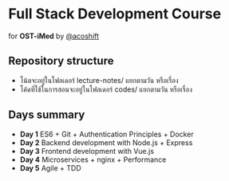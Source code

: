# Full Stack Development Course
for __OST-iMed__ by [@acoshift](https://acoshift.me)

## Repository structure
* โน้ตจะอยู่ในโฟลเดอร์ lecture-notes/ แยกตามวัน หรือเรื่อง
* โค้ดที่ใช้ในการสอนจะอยู่ในโฟลเดอร์ codes/ แยกตามวัน หรือเรื่อง

## Days summary
* **Day 1** ES6 + Git + Authentication Principles + Docker
* **Day 2** Backend development with Node.js + Express
* **Day 3** Frontend development with Vue.js
* **Day 4** Microservices + nginx + Performance
* **Day 5** Agile + TDD

